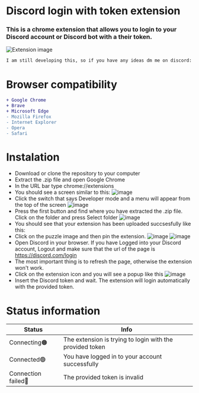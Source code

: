 # Discord login with token extension
### This is a chrome extension that allows you to login to your Discord account or Discord bot with a their token.
![Extension image](https://media.discordapp.net/attachments/885216977398927360/887025101734809600/unknown.png)
```diff
I am still developing this, so if you have any ideas dm me on discord: ChristianPenev#8327!
```
# Browser compatibility
```diff
+ Google Chrome
+ Brave
+ Microsoft Edge
- Mozilla Firefox
- Internet Explorer
- Opera
- Safari
```
# Instalation
* Download or clone the repository to your computer
* Extract the .zip file and open Google Chrome
* In the URL bar type chrome://extensions
* You should see a screen similar to this:
![image](https://user-images.githubusercontent.com/81697828/133133244-93ac21ad-b725-458e-a88c-955c02875de5.png)
* Click the switch that says Developer mode and a menu will appear from the top of the screen 
![image](https://user-images.githubusercontent.com/81697828/133133187-fbab820d-817c-4b5f-91b1-136aec6aafb6.png)
* Press the first button and find where you have extracted the .zip file. Click on the folder and press Select folder
![image](https://user-images.githubusercontent.com/81697828/133133148-6de78317-2192-464b-a932-35e6ab27fad4.png)
* You should see that your extension has been uploaded succsesfully like this:
* Click on the puzzle image and then pin the extension.
![image](https://user-images.githubusercontent.com/81697828/133134382-c9962440-8698-4c9f-b658-a3471149600b.png)
![image](https://user-images.githubusercontent.com/81697828/133133111-bc8b98ad-4386-4e61-aa19-83689135cd79.png)
* Open Discord in your browser. If you have Logged into your Discord account, Logout and make sure that the url of the page is https://discord.com/login
* The most important thing is to refresh the page, otherwise the extension won't work.
* Click on the extension icon and you will see a popup like this
![image](https://user-images.githubusercontent.com/81697828/133135237-018fa089-7359-4789-9207-1efec4672f31.png)
* Insert the Discord token and wait. The extension will login automatically with the provided token.
# Status information
Status | Info
------------ | -------------
Connecting🟠 | The extension is trying to login with the provided token
Connected🟢 | You have logged in to your account successfully
Connection failed🔴 | The provided token is invalid
